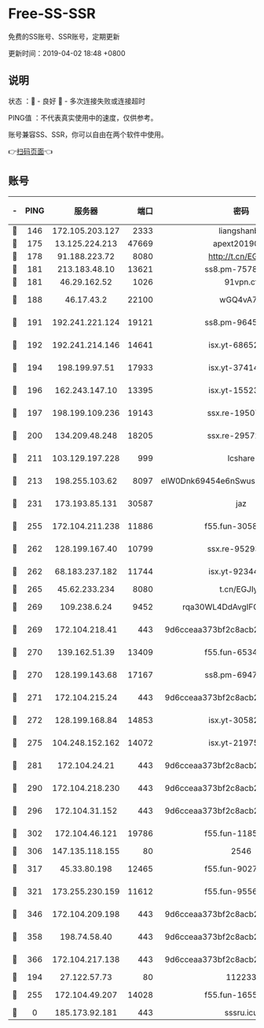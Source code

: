 # Free-SS-SSR

免费的SS账号、SSR账号，定期更新

更新时间：2019-04-02 18:48 +0800

## 说明

状态     ：🙂 - 良好 🙁 - 多次连接失败或连接超时

PING值   ：不代表真实使用中的速度，仅供参考。

账号兼容SS、SSR，你可以自由在两个软件中使用。

👉[扫码页面](https://liesauer.github.io/Free-SS-SSR/)👈

## 账号

|-|PING|服务器|端口|密码|加密方式|区域|
|:----:|:----:|:-----:|-----:|:----:|:----:|:----:|
|🙂|146|172.105.203.127|2333|liangshanbo|chacha20|JP|
|🙂|175|13.125.224.213|47669|apext2019001|chacha20|KR|
|🙂|178|91.188.223.72|8080|http://t.cn/EGJIyrl|rc4-md5|RU|
|🙂|181|213.183.48.10|13621|ss8.pm-75785844|rc4-md5|RU|
|🙂|181|46.29.162.52|1026|91vpn.cf|rc4-md5|RU|
|🙂|188|46.17.43.2|22100|wGQ4vA7D|aes-256-gcm|RU|
|🙂|191|192.241.221.124|19121|ss8.pm-96452968|aes-256-cfb|US|
|🙂|192|192.241.214.146|14641|isx.yt-68652544|aes-256-cfb|US|
|🙂|194|198.199.97.51|17933|isx.yt-37414659|aes-256-cfb|US|
|🙂|196|162.243.147.10|13395|isx.yt-15523512|aes-256-cfb|US|
|🙂|197|198.199.109.236|19143|ssx.re-19507417|aes-256-cfb|US|
|🙂|200|134.209.48.248|18205|ssx.re-29572798|aes-256-cfb|US|
|🙂|211|103.129.197.228|999|lcshare|aes-256-cfb|US|
|🙂|213|198.255.103.62|8097|eIW0Dnk69454e6nSwuspv9DmS201tQ0D|aes-256-cfb|US|
|🙂|231|173.193.85.131|30587|jaz|aes-256-cfb|US|
|🙂|255|172.104.211.238|11886|f55.fun-30589082|aes-256-cfb|US|
|🙂|262|128.199.167.40|10799|ssx.re-95293945|aes-256-cfb|SG|
|🙂|262|68.183.237.182|11744|isx.yt-92344610|aes-256-cfb|SG|
|🙂|265|45.62.233.234|8080|t.cn/EGJIyrl|rc4-md5|CA|
|🙂|269|109.238.6.24|9452|rqa30WL4DdAvgIFG6Fs3znzTa|aes-256-cfb|FR|
|🙂|269|172.104.218.41|443|9d6cceaa373bf2c8acb22e60b6a58be6|aes-256-cfb|US|
|🙂|270|139.162.51.39|13409|f55.fun-65348713|aes-256-cfb|SG|
|🙂|270|128.199.143.68|17167|ss8.pm-69475230|aes-256-cfb|SG|
|🙂|271|172.104.215.24|443|9d6cceaa373bf2c8acb22e60b6a58be6|aes-256-cfb|US|
|🙂|272|128.199.168.84|14853|isx.yt-30582831|aes-256-cfb|SG|
|🙂|275|104.248.152.162|14072|isx.yt-21975141|aes-256-cfb|SG|
|🙂|281|172.104.24.21|443|9d6cceaa373bf2c8acb22e60b6a58be6|aes-256-cfb|US|
|🙂|290|172.104.218.230|443|9d6cceaa373bf2c8acb22e60b6a58be6|aes-256-cfb|US|
|🙂|296|172.104.31.152|443|9d6cceaa373bf2c8acb22e60b6a58be6|aes-256-cfb|US|
|🙂|302|172.104.46.121|19786|f55.fun-11854129|aes-256-cfb|SG|
|🙂|306|147.135.118.155|80|2546|chacha20|US|
|🙂|317|45.33.80.198|12465|f55.fun-90274563|aes-256-cfb|US|
|🙂|321|173.255.230.159|11612|f55.fun-95562251|aes-256-cfb|US|
|🙂|346|172.104.209.198|443|9d6cceaa373bf2c8acb22e60b6a58be6|aes-256-cfb|US|
|🙂|358|198.74.58.40|443|9d6cceaa373bf2c8acb22e60b6a58be6|aes-256-cfb|US|
|🙂|366|172.104.217.138|443|9d6cceaa373bf2c8acb22e60b6a58be6|aes-256-cfb|US|
|🙂|194|27.122.57.73|80|112233|chacha20|HK|
|🙂|255|172.104.49.207|14028|f55.fun-16558958|aes-256-cfb|SG|
|🙁|0|185.173.92.181|443|sssru.icu|rc4-md5|RU|
